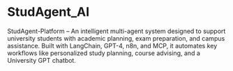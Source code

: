 # StudAgent_AI
StudAgent-Platform – An intelligent multi-agent system designed to support university students with academic planning, exam preparation, and campus assistance. Built with LangChain, GPT-4, n8n, and MCP, it automates key workflows like personalized study planning, course advising, and a University GPT chatbot.
